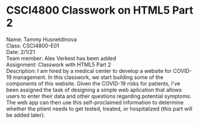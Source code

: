 # CSCI4800 Classwork on HTML5 Part 2
Name: Tammy Husnetdinova <br>
Class: CSCI4800-E01 <br>
Date: 2/1/21 <br>
Team member: Alex Verkest has been added <br>
Assignment: Classwork with HTML5 Part 2 <br>
Description: I am hired by a medical center to develop a website for COVID-19 management. In this classwork, we start building some of the components of this website. Given the COVID-19 risks for patients, I've been assigned the task of designing a simple web aplication that allows users to enter their data and other questions regarding potential symptoms. The web app can then use this self-proclaimed information to determine whether the ptient needs to get tested, treated, or hospitalized (this part will be added later). <br>
